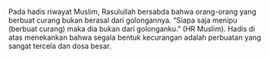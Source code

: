 Pada hadis riwayat Muslim, Rasulullah bersabda bahwa orang-orang yang berbuat curang bukan berasal dari golongannya. “Siapa saja menipu (berbuat curang) maka dia bukan dari golonganku.” (HR Muslim). Hadis di atas menekankan bahwa segala bentuk kecurangan adalah perbuatan yang sangat tercela dan dosa besar.
